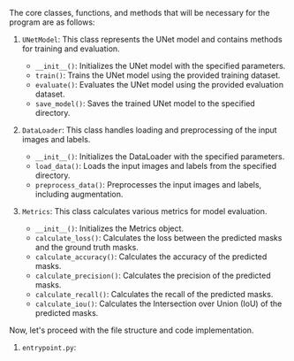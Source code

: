 The core classes, functions, and methods that will be necessary for the program are as follows:

1. `UNetModel`: This class represents the UNet model and contains methods for training and evaluation.
   - `__init__()`: Initializes the UNet model with the specified parameters.
   - `train()`: Trains the UNet model using the provided training dataset.
   - `evaluate()`: Evaluates the UNet model using the provided evaluation dataset.
   - `save_model()`: Saves the trained UNet model to the specified directory.

2. `DataLoader`: This class handles loading and preprocessing of the input images and labels.
   - `__init__()`: Initializes the DataLoader with the specified parameters.
   - `load_data()`: Loads the input images and labels from the specified directory.
   - `preprocess_data()`: Preprocesses the input images and labels, including augmentation.

3. `Metrics`: This class calculates various metrics for model evaluation.
   - `__init__()`: Initializes the Metrics object.
   - `calculate_loss()`: Calculates the loss between the predicted masks and the ground truth masks.
   - `calculate_accuracy()`: Calculates the accuracy of the predicted masks.
   - `calculate_precision()`: Calculates the precision of the predicted masks.
   - `calculate_recall()`: Calculates the recall of the predicted masks.
   - `calculate_iou()`: Calculates the Intersection over Union (IoU) of the predicted masks.

Now, let's proceed with the file structure and code implementation.

1. `entrypoint.py`:

